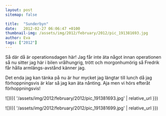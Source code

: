 ```yaml
---
layout: post
sitemap: false

title:  "Sunderbyn"
date:   2012-02-27 06:06:47 +0100
thumbnail-img: /assets/img/2012/february/2012/pic_191381693.jpg
author: Eva
tags: ["2012"]
---
```


Så där då är operationsdagen här! Jag får inte äta något innan operationen så nu sitter jag här i bilen vrålhungrig, trött och morgonhumörig så Fredrik får hålla armlängs-avstånd känner jag. 

Det enda jag kan tänka på nu är hur mycket jag längtar till lunch då jag förhoppningsvis är klar så jag kan äta nånting. Aja men vi hörs efteråt förhoppningsvis!

![]({{ '/assets/img/2012/february/2012/pic_191381693.jpg'  | relative_url }})

![]({{ '/assets/img/2012/february/2012/pic_191381699.jpg'  | relative_url }})

